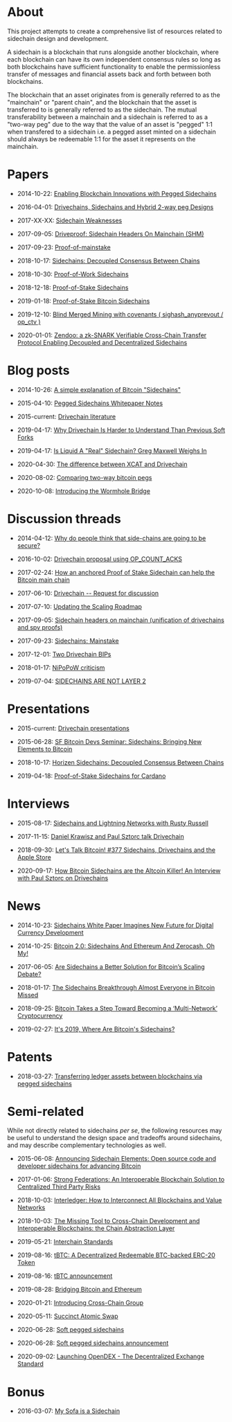 # About
This project attempts to create a comprehensive list of resources related to sidechain design and development.

A sidechain is a blockchain that runs alongside another blockchain, where each blockchain can have its own independent consensus rules so long as both blockchains have sufficient functionality to enable the permissionless transfer of messages and financial assets back and forth between both blockchains.

The blockchain that an asset originates from is generally referred to as the "mainchain" or "parent chain", and the blockchain that the asset is transferred to is generally referred to as the sidechain. The mutual transferability between a mainchain and a sidechain is referred to as a "two-way peg" due to the way that the value of an asset is "pegged" 1:1 when transfered to a sidechain i.e. a pegged asset minted on a sidechain should always be redeemable 1:1 for the asset it represents on the mainchain.

# Papers

- 2014-10-22: [Enabling Blockchain Innovations with Pegged Sidechains](https://blockstream.com/sidechains.pdf)  

- 2016-04-01: [Drivechains, Sidechains and Hybrid 2-way peg Designs](https://docs.rsk.co/Drivechains_Sidechains_and_Hybrid_2-way_peg_Designs_R9.pdf)  

- 2017-XX-XX: [Sidechain Weaknesses](https://zmnscpxj.github.io/sidechain/weakness/index.html)  

- 2017-09-05: [Driveproof: Sidechain Headers On Mainchain (SHM)](https://zmnscpxj.github.io/sidechain/driveproof/index.html)  

- 2017-09-23: [Proof-of-mainstake](https://zmnscpxj.github.io/sidechain/mainstake/index.html)  

- 2018-10-17: [Sidechains: Decoupled Consensus Between Chains](https://www.horizen.io/assets/files/Horizen-Sidechains-Decoupled-Consensus-Between-Chains.pdf)  

- 2018-10-30: [Proof-of-Work Sidechains](https://eprint.iacr.org/2018/1048.pdf)  

- 2018-12-18: [Proof-of-Stake Sidechains](https://eprint.iacr.org/2018/1239.pdf)  

- 2019-01-18: [Proof-of-Stake Bitcoin Sidechains](https://github.com/nomic-io/bitcoin-peg/blob/master/bitcoinPeg.md)  

- 2019-12-10: [Blind Merged Mining with covenants ( sighash_anyprevout / op_ctv )](https://gist.github.com/RubenSomsen/5e4be6d18e5fa526b17d8b34906b16a5)  

- 2020-01-01: [Zendoo: a zk-SNARK Verifiable Cross-Chain Transfer Protocol Enabling Decoupled and Decentralized Sidechains](https://eprint.iacr.org/2020/123.pdf)  

# Blog posts

- 2014-10-26: [A simple explanation of Bitcoin "Sidechains"](https://gendal.me/2014/10/26/a-simple-explanation-of-bitcoin-sidechains/)  

- 2015-04-10: [Pegged Sidechains Whitepaper Notes](http://kevinriggen.com/Bitcoin/2015-04-10-Pegged-Sidechains-Whitepaper-Notes)  

- 2015-current: [Drivechain literature](https://www.drivechain.info/literature/index.html)  

- 2019-04-17: [Why Drivechain Is Harder to Understand Than Previous Soft Forks](https://www.drivechain.info/blog/hard-to-understand/)  

- 2019-04-17: [Is Liquid A "Real" Sidechain? Greg Maxwell Weighs In](https://www.drivechain.info/blog/liquid/)  

- 2020-04-30: [The difference between XCAT and Drivechain](https://lightco.in/2020/04/30/xcat-drivechain/)  

- 2020-08-02: [Comparing two-way bitcoin pegs](https://lightco.in/2020/08/02/bitcoin-pegs/)  

- 2020-10-08: [Introducing the Wormhole Bridge](https://medium.com/certus-one/introducing-the-wormhole-bridge-24911b7335f7)  

# Discussion threads

- 2014-04-12: [Why do people think that side-chains are going to be secure?](https://www.reddit.com/r/Bitcoin/comments/22vn4m/why_do_people_think_that_sidechains_are_going_to/)  

- 2016-10-02: [Drivechain proposal using OP_COUNT_ACKS](https://lists.linuxfoundation.org/pipermail/bitcoin-dev/2016-October/013174.html)  

- 2017-02-24: [How an anchored Proof of Stake Sidechain can help the Bitcoin main chain](https://www.reddit.com/r/Bitcoin/duplicates/5vy4qc/how_an_anchored_proof_of_stake_sidechain_can_help/)  

- 2017-06-10: [Drivechain -- Request for discussion](https://lists.linuxfoundation.org/pipermail/bitcoin-dev/2017-June/014558.html)  

- 2017-07-10: [Updating the Scaling Roadmap](https://lists.linuxfoundation.org/pipermail/bitcoin-dev/2017-July/014718.html)  

- 2017-09-05: [Sidechain headers on mainchain (unification of drivechains and spv proofs)](https://lists.linuxfoundation.org/pipermail/bitcoin-dev/2017-September/014910.html)  

- 2017-09-23: [Sidechains: Mainstake](https://lists.linuxfoundation.org/pipermail/bitcoin-dev/2017-September/015045.html)  

- 2017-12-01: [Two Drivechain BIPs](https://lists.linuxfoundation.org/pipermail/bitcoin-dev/2017-December/015339.html)  

- 2018-01-17: [NiPoPoW criticism](https://twitter.com/peterktodd/status/953511085008609280)  

- 2019-07-04: [SIDECHAINS ARE NOT LAYER 2](https://twitter.com/gakonst/status/1146793685545304064)  

# Presentations

- 2015-current: [Drivechain presentations](https://www.drivechain.info/literature/index.html)  

- 2015-06-28: [SF Bitcoin Devs Seminar: Sidechains: Bringing New Elements to Bitcoin](https://youtu.be/Twynh6xIKUc)  

- 2018-10-17: [Horizen Sidechains: Decoupled Consensus Between Chains](https://youtu.be/HzuJ48zyhKU)  

- 2019-04-18: [Proof-of-Stake Sidechains for Cardano](https://docs.google.com/presentation/d/17x25AfvnMOpmXFO7wqs5q0AtW4yrYJeVPS2Lb22thyo/edit#slide=id.g5118426647_0_0)  

# Interviews

- 2015-08-17: [Sidechains and Lightning Networks with Rusty Russell](https://softwareengineeringdaily.com/2015/08/17/sidechains-and-lightning-networks-with-rusty-russell/)  

- 2017-11-15: [Daniel Krawisz and Paul Sztorc talk Drivechain](https://www.youtube.com/watch?v=iMNLB7Q8z80)  

- 2018-09-30: [Let's Talk Bitcoin! #377 Sidechains, Drivechains and the Apple Store](https://letstalkbitcoin.com/blog/post/lets-talk-bitcoin-377-sidechains-drivechains-and-the-apple-store)  

- 2020-09-17: [How Bitcoin Sidechains are the Altcoin Killer! An Interview with Paul Sztorc on Drivechains](https://youtu.be/BbcIAaWScUc)  

# News

- 2014-10-23: [Sidechains White Paper Imagines New Future for Digital Currency Development](https://www.coindesk.com/sidechains-white-paper-ecosystem-reboot)  

- 2014-10-25: [Bitcoin 2.0: Sidechains And Ethereum And Zerocash, Oh My!](https://techcrunch.com/2014/10/25/bitcoin-2-0-sidechains-and-zerocash-and-ethereum-oh-my/)  

- 2017-06-05: [Are Sidechains a Better Solution for Bitcoin’s Scaling Debate?](https://www.coindesk.com/are-sidechains-a-better-solution-for-bitcoins-scaling-debate)  

- 2018-01-17: [The Sidechains Breakthrough Almost Everyone in Bitcoin Missed](https://www.coindesk.com/sidechains-breakthrough-almost-everyone-bitcoin-missed)  

- 2018-09-25: [Bitcoin Takes a Step Toward Becoming a ‘Multi-Network’ Cryptocurrency](https://www.coindesk.com/bitcoin-just-took-a-step-toward-becoming-a-multi-network-cryptocurrency)  

- 2019-02-27: [It's 2019, Where Are Bitcoin's Sidechains?](https://www.forbes.com/sites/ktorpey/2019/02/27/its-2019-where-are-bitcoins-sidechains/#7d917c553b4f)  

# Patents

- 2018-03-27: [Transferring ledger assets between blockchains via pegged sidechains](https://patents.google.com/patent/US20160330034A1/en)  

# Semi-related
While not directly related to sidechains _per se_, the following resources may be useful to understand the design space and tradeoffs around sidechains, and may describe complementary technologies as well.

- 2015-06-08: [Announcing Sidechain Elements: Open source code and developer sidechains for advancing Bitcoin](https://blockstream.com/2015/06/08/en-714/)  

- 2017-01-06: [Strong Federations: An Interoperable Blockchain Solution to Centralized Third Party Risks](https://blockstream.com/strong-federations.pdf)  

- 2018-10-03: [Interledger: How to Interconnect All Blockchains and Value Networks](https://medium.com/xpring/interledger-how-to-interconnect-all-blockchains-and-value-networks-74f432e64543)  

- 2018-10-03: [The Missing Tool to Cross-Chain Development and Interoperable Blockchains: the Chain Abstraction Layer](https://medium.com/liquality/the-missing-tool-to-cross-chain-development-2ebfe898efa1)  

- 2019-05-21: [Interchain Standards](https://github.com/cosmos/ics)  

- 2019-08-16: [tBTC: A Decentralized Redeemable BTC-backed ERC-20 Token](https://docs.keep.network/tbtc/)  

- 2019-08-16: [tBTC announcement](https://twitter.com/mhluongo/status/1162481737525583873)  

- 2019-08-28: [Bridging Bitcoin and Ethereum](https://blog.keep.network/bridging-bitcoin-and-ethereum-b2f9923630a7)  

- 2020-01-21: [Introducing Cross-Chain Group](https://medium.com/cross-chain-group/introducing-cross-chain-group-c9238e62509e)  

- 2020-05-11: [Succinct Atomic Swap](https://youtu.be/TlCxpdNScCA)  

- 2020-06-28: [Soft pegged sidechains](https://gist.github.com/fernandonm/cb9f719b125d93fb84e0988917bdde2a)  

- 2020-06-28: [Soft pegged sidechains announcement](https://twitter.com/fnietom/status/1277282028522790914)  

- 2020-09-02: [Launching OpenDEX - The Decentralized Exchange Standard](https://blog.exchangeunion.com/launching-opendex-the-decentralized-exchange-standard-b907d2a99b5a)  


# Bonus

- 2016-03-07: [My Sofa is a Sidechain](https://www.ic.unicamp.br/~stolfi/EXPORT/projects/bitcoin/posts/2015-06-10-my-sofa-is-a-sidechain/main.html)  

